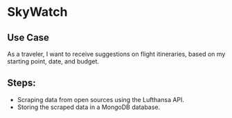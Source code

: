 # SkyWatch

## Use Case
As a traveler, I want to receive suggestions on flight itineraries, based on my starting point, date, and budget.


## Steps:
- Scraping data from open sources using the Lufthansa API.
- Storing the scraped data in a MongoDB database.
